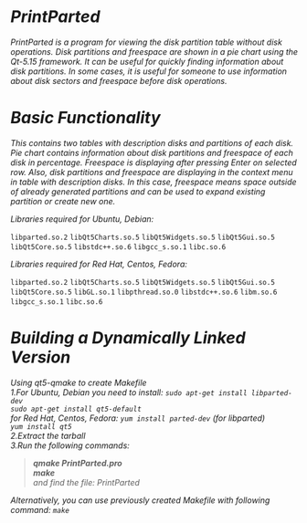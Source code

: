 
# *PrintParted* 

*PrintParted is a program for viewing the disk partition table without disk operations. Disk partitions and freespace are shown in a pie chart using the Qt-5.15 framework. It can be useful for quickly finding information about disk partitions. In some cases, it is useful for someone to use information about disk sectors and freespace before disk operations.* 


# *Basic Functionality*

*This contains two tables with description disks and partitions of each disk. Pie chart contains information about disk partitions and freespace 
of each disk in percentage. Freespace is displaying after pressing Enter on selected row. Also, disk partitions and freespace are displaying in the context menu in table with description disks. In this case, freespace means space outside of already generated partitions and can be used to expand existing partition or create new one.* 


 *Libraries required for Ubuntu, Debian:*<br />

`libparted.so.2` `libQt5Charts.so.5` `libQt5Widgets.so.5` `libQt5Gui.so.5` `libQt5Core.so.5` `libstdc++.so.6` `libgcc_s.so.1` `libc.so.6`<br />


*Libraries required for Red Hat, Centos, Fedora:*<br />

`libparted.so.2` `libQt5Charts.so.5` `libQt5Widgets.so.5` `libQt5Gui.so.5` `libQt5Core.so.5` `libGL.so.1` `libpthread.so.0` `libstdc++.so.6` `libm.so.6`
`libgcc_s.so.1` `libc.so.6`<br />
 
 
# *Building a Dynamically Linked Version*

*Using qt5-qmake to create Makefile*<br />
*1.For Ubuntu, Debian you need to install: `sudo apt-get install libparted-dev`*<br />
*`sudo apt-get install qt5-default`*<br /> 
*for Red Hat, Centos, Fedora:  `yum install parted-dev` (for libparted)*<br />
*`yum install qt5`*<br /> 
*2.Extract the tarball*<br />
*3.Run the following commands:*<br />
>*__qmake PrintParted.pro__*<br />
>*__make__* <br /> 
>*and find the file: PrintParted*<br />

*Alternatively, you can use previously created Makefile with following command: `make`*<br /> 

